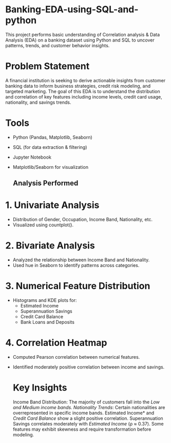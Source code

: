 # Banking-EDA-using-SQL-and-python
This project performs basic understanding of Correlation analysis & Data Analysis (EDA) on a banking dataset using Python and  SQL to uncover patterns, trends, and customer behavior insights.

 # Problem Statement

A financial institution is seeking to derive actionable insights from customer banking data to inform business strategies, credit risk modeling, and targeted marketing. The goal of this EDA is to understand the distribution and correlation of key features including income levels, credit card usage, nationality, and savings trends.

# Tools
- Python (Pandas, Matplotlib, Seaborn)
- SQL (for data extraction & filtering)
- Jupyter Notebook
- Matplotlib/Seaborn for visualization

  ## Analysis Performed

# 1. Univariate Analysis
- Distribution of Gender, Occupation, Income Band, Nationality, etc.
- Visualized using countplot().

# 2. Bivariate Analysis
- Analyzed the relationship between Income Band and Nationality.
- Used hue in Seaborn to identify patterns across categories.

# 3. Numerical Feature Distribution
- Histograms and KDE plots for:
  - Estimated Income
  - Superannuation Savings
  - Credit Card Balance
  - Bank Loans and Deposits

# 4. Correlation Heatmap
- Computed Pearson correlation between numerical features.
- Identified moderately positive correlation between income and savings.

   # Key Insights

  Income Band Distribution: The majority of customers fall into the *Low and Medium income bands.
  Nationality Trends*: Certain nationalities are overrepresented in specific income bands.
  Estimated Income* and *Credit Card Balance* show a slight positive correlation.
  Superannuation Savings correlates moderately with *Estimated Income* (ρ ≈ 0.37).
  Some features may exhibit skewness and require transformation before modeling.
